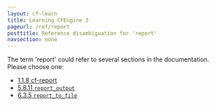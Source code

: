 ```yaml
---
layout: cf-learn
title: Learning CFEngine 3
pageurl: /ref/report
posttitle: Reference disambiguation for 'report'
navsection: none
---
```


The term 'report' could refer to several sections in the documentation. Please choose one:

- [1.1.8 cf-report](https://cfengine.com/manuals/cf3-reference#cf-report)
- [5.8.11 <code>report_output</code>](https://cfengine.com/manuals/cf3-reference#report_output-in-reporter)
- [6.3.5 <code>report_to_file</code>](https://cfengine.com/manuals/cf3-reference#report_to_file-in-reports)
